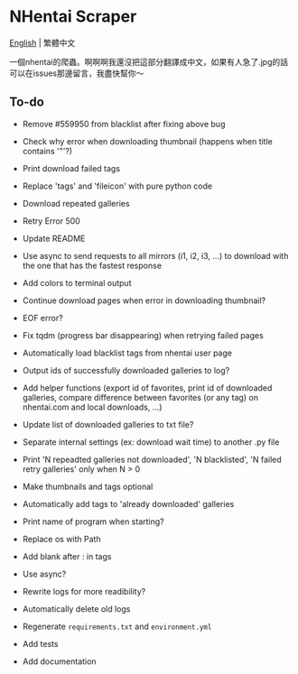 # NHentai Scraper
[English](https://github.com/miminame-daisuki/nhentai-scraper/blob/main/README.md) | 繁體中文

一個nhentai的爬蟲。啊啊啊我還沒把這部分翻譯成中文，如果有人急了.jpg的話可以在issues那邊留言，我盡快幫你～

## To-do
- Remove #559950 from blacklist after fixing above bug
- Check why error when downloading thumbnail (happens when title contains '"'?)
- Print download failed tags
- Replace 'tags' and 'fileicon' with pure python code
- Download repeated galleries
- Retry Error 500

- Update README
- Use async to send requests to all mirrors (i1, i2, i3, ...) to download with the one that has the fastest response
- Add colors to terminal output
- Continue download pages when error in downloading thumbnail?
- EOF error?
- Fix tqdm (progress bar disappearing) when retrying failed pages
- Automatically load blacklist tags from nhentai user page
- Output ids of successfully downloaded galleries to log?
- Add helper functions (export id of favorites, print id of downloaded galleries, compare difference between favorites (or any tag) on nhentai.com and local downloads, ...)
- Update list of downloaded galleries to txt file?
- Separate internal settings (ex: download wait time) to another .py file
- Print 'N repeadted galleries not downloaded', 'N blacklisted', 'N failed retry galleries' only when N > 0
- Make thumbnails and tags optional
- Automatically add tags to 'already downloaded' galleries

- Print name of program when starting?
- Replace os with Path
- Add blank after : in tags
- Use async?
- Rewrite logs for more readibility?
- Automatically delete old logs
- Regenerate `requirements.txt` and `environment.yml`
- Add tests
- Add documentation
